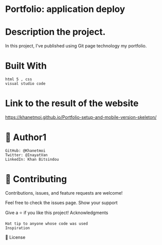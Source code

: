 # Portfolio: application deploy

# Description the project.

In this project, I've published using Git page technology my portfolio.



# Built With

    html 5 , css
    visual studio code
    
# Link to the result of the website
  https://khanetmoi.github.io/Portfolio-setup-and-mobile-version-skeleton/

# 👤 Author1

    GitHub: @Khanetmoi
    Twitter: @InayatVan
    LinkedIn: Khan Bitsindou



# 🤝 Contributing

Contributions, issues, and feature requests are welcome!

Feel free to check the issues page.
Show your support

Give a ⭐️ if you like this project!
Acknowledgments

    Hat tip to anyone whose code was used
    Inspiration
   

📝 License


